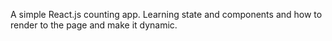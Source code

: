 A simple React.js counting app.  Learning state and components and how to render to the page and make it dynamic.